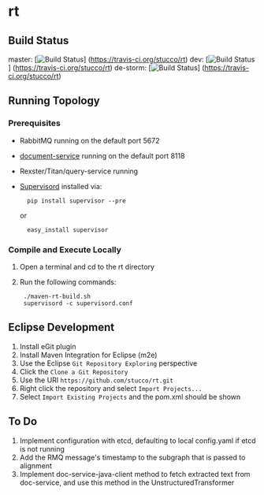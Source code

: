 # rt

## Build Status

master: [![Build Status](https://travis-ci.org/stucco/rt.png?branch=master)]
(https://travis-ci.org/stucco/rt)
dev: [![Build Status](https://travis-ci.org/stucco/rt.png?branch=dev)]
(https://travis-ci.org/stucco/rt)
de-storm: [![Build Status](https://travis-ci.org/stucco/rt.png?branch=de-storm)]
(https://travis-ci.org/stucco/rt)

## Running Topology

### Prerequisites
* RabbitMQ running on the default port 5672
* [document-service](https://github.com/stucco/document-service) running on the default port 8118
* Rexster/Titan/query-service running
* [Supervisord](http://supervisord.org/introduction.html) installed via:

		pip install supervisor --pre
		
	or
		
		easy_install supervisor

### Compile and Execute Locally
1. Open a terminal and cd to the rt directory
2. Run the following commands:
	
		./maven-rt-build.sh
		supervisord -c supervisord.conf

## Eclipse Development

1. Install eGit plugin
2. Install Maven Integration for Eclipse (m2e)
3. Use the Eclipse `Git Repository Exploring` perspective
4. Click the `Clone a Git Repository`
5. Use the URI `https://github.com/stucco/rt.git`
6. Right click the repository and select `Import Projects...`
7. Select `Import Existing Projects` and the pom.xml should be shown

## To Do

1. Implement configuration with etcd, defaulting to local config.yaml if etcd is not running
2. Add the RMQ message's timestamp to the subgraph that is passed to alignment
3. Implement doc-service-java-client method to fetch extracted text from doc-service, and use this method in the UnstructuredTransformer